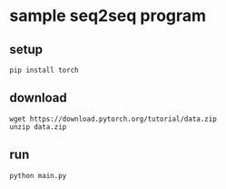 # sample seq2seq program

## setup

```shell
pip install torch
```

## download

```shell
wget https://download.pytorch.org/tutorial/data.zip
unzip data.zip
```

## run

```shell
python main.py
```
